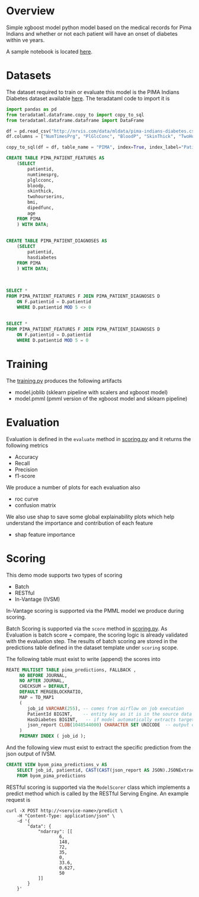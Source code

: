 # Overview
Simple xgboost model python model based on the medical records for Pima Indians and whether or not each patient will have an onset of diabetes within ve years.

A sample notebook is located [here](notebooks/Explore%20Diabetes.ipynb).

# Datasets
The dataset required to train or evaluate this model is the PIMA Indians Diabetes dataset available [here](http://nrvis.com/data/mldata/pima-indians-diabetes.csv). The teradataml code to import it is

```python
import pandas as pd
from teradataml.dataframe.copy_to import copy_to_sql
from teradataml.dataframe.dataframe import DataFrame

df = pd.read_csv("http://nrvis.com/data/mldata/pima-indians-diabetes.csv", header=None)
df.columns = ["NumTimesPrg", "PlGlcConc", "BloodP", "SkinThick", "TwoHourSerIns", "BMI", "DiPedFunc", "Age", "HasDiabetes"]

copy_to_sql(df = df, table_name = "PIMA", index=True, index_label="PatientId", if_exists="replace")
```

```sql
CREATE TABLE PIMA_PATIENT_FEATURES AS 
    (SELECT 
        patientid,
        numtimesprg, 
        plglcconc, 
        bloodp, 
        skinthick, 
        twohourserins, 
        bmi, 
        dipedfunc, 
        age 
    FROM PIMA 
    ) WITH DATA;
    
    
CREATE TABLE PIMA_PATIENT_DIAGNOSES AS 
    (SELECT 
        patientid,
        hasdiabetes
    FROM PIMA 
    ) WITH DATA;
    
    
    
SELECT * 
FROM PIMA_PATIENT_FEATURES F JOIN PIMA_PATIENT_DIAGNOSES D
    ON F.patientid = D.patientid
    WHERE D.patientid MOD 5 <> 0
    
    
SELECT * 
FROM PIMA_PATIENT_FEATURES F JOIN PIMA_PATIENT_DIAGNOSES D
    ON F.patientid = D.patientid
    WHERE D.patientid MOD 5 = 0
```



# Training
The [training.py](model_modules/training.py) produces the following artifacts

- model.joblib     (sklearn pipeline with scalers and xgboost model)
- model.pmml       (pmml version of the xgboost model and sklearn pipeline)

# Evaluation
Evaluation is defined in the `evaluate` method in [scoring.py](model_modules/scoring.py) and it returns the following metrics

- Accuracy
- Recall
- Precision
- f1-score

We produce a number of plots for each evaluation also

- roc curve
- confusion matrix

We also use shap to save some global explainability plots which help understand the importance and contribution of each feature

- shap feature importance


# Scoring 
This demo mode supports two types of scoring

 - Batch
 - RESTful
 - In-Vantage (IVSM)

In-Vantage scoring is supported via the PMML model we produce during scoring.

Batch Scoring is supported via the `score` method in [scoring.py](model_modules/scoring.py). As Evaluation is batch score + compare, the scoring logic is already validated with the evaluation step. The results of batch scoring are stored in the predictions table defined in the dataset template under `scoring` scope. 

The following table must exist to write (append) the scores into

```sql
REATE MULTISET TABLE pima_predictions, FALLBACK ,
     NO BEFORE JOURNAL,
     NO AFTER JOURNAL,
     CHECKSUM = DEFAULT,
     DEFAULT MERGEBLOCKRATIO,
     MAP = TD_MAP1
     (
        job_id VARCHAR(255), -- comes from airflow on job execution
        PatientId BIGINT,    -- entity key as it is in the source data
        HasDiabetes BIGINT,   -- if model automatically extracts target 
        json_report CLOB(1048544000) CHARACTER SET UNICODE  -- output of 
     )
     PRIMARY INDEX ( job_id );
```

And the following view must exist to extract the specific prediction from the json output of IVSM.

```sql
CREATE VIEW byom_pima_predictions_v AS
    SELECT job_id, patientid, CAST(CAST(json_report AS JSON).JSONExtractValue('$.predicted_HasDiabetes') AS INT) as HasDiabetes
    FROM byom_pima_predictions
```

RESTful scoring is supported via the `ModelScorer` class which implements a predict method which is called by the RESTful Serving Engine. An example request is  

    curl -X POST http://<service-name>/predict \
        -H "Content-Type: application/json" \
        -d '{
            "data": {
                "ndarray": [[
                        6,
                        148,
                        72,
                        35,
                        0,
                        33.6,
                        0.627,
                        50
                ]]
            }
        }' 
